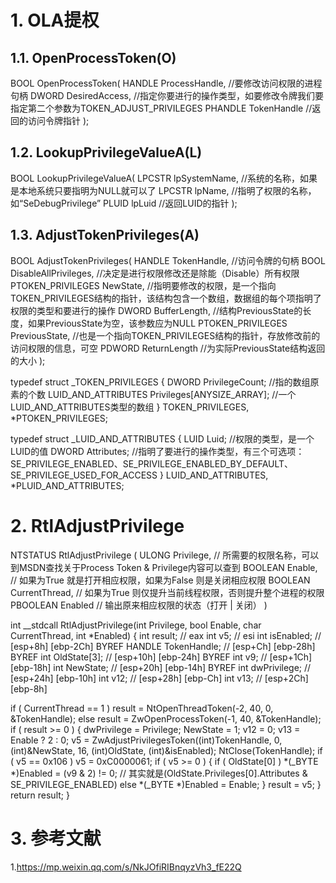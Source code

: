 # 1. OLA提权
## 1.1. OpenProcessToken(O)
BOOL OpenProcessToken(
  HANDLE  ProcessHandle, //要修改访问权限的进程句柄
  DWORD   DesiredAccess, //指定你要进行的操作类型，如要修改令牌我们要指定第二个参数为TOKEN_ADJUST_PRIVILEGES
  PHANDLE TokenHandle    //返回的访问令牌指针
);

## 1.2. LookupPrivilegeValueA(L)
BOOL LookupPrivilegeValueA(
  LPCSTR lpSystemName,  //系统的名称，如果是本地系统只要指明为NULL就可以了
  LPCSTR lpName,        //指明了权限的名称，如“SeDebugPrivilege”
  PLUID  lpLuid         //返回LUID的指针
);

## 1.3. AdjustTokenPrivileges(A)
BOOL AdjustTokenPrivileges(
  HANDLE            TokenHandle,           //访问令牌的句柄
  BOOL              DisableAllPrivileges,  //决定是进行权限修改还是除能（Disable）所有权限
  PTOKEN_PRIVILEGES NewState,              //指明要修改的权限，是一个指向TOKEN_PRIVILEGES结构的指针，该结构包含一个数组，数据组的每个项指明了权限的类型和要进行的操作
  DWORD             BufferLength,          //结构PreviousState的长度，如果PreviousState为空，该参数应为NULL
  PTOKEN_PRIVILEGES PreviousState,         //也是一个指向TOKEN_PRIVILEGES结构的指针，存放修改前的访问权限的信息，可空
  PDWORD            ReturnLength           //为实际PreviousState结构返回的大小
);

typedef struct _TOKEN_PRIVILEGES {
  DWORD               PrivilegeCount;              //指的数组原素的个数
  LUID_AND_ATTRIBUTES Privileges[ANYSIZE_ARRAY];   //一个LUID_AND_ATTRIBUTES类型的数组
} TOKEN_PRIVILEGES, *PTOKEN_PRIVILEGES;



typedef struct _LUID_AND_ATTRIBUTES {
  LUID  Luid;              //权限的类型，是一个LUID的值
  DWORD Attributes;        //指明了要进行的操作类型，有三个可选项：SE_PRIVILEGE_ENABLED、SE_PRIVILEGE_ENABLED_BY_DEFAULT、SE_PRIVILEGE_USED_FOR_ACCESS
} LUID_AND_ATTRIBUTES, *PLUID_AND_ATTRIBUTES;

# 2. RtlAdjustPrivilege
NTSTATUS RtlAdjustPrivilege
(
    ULONG Privilege,   // 所需要的权限名称，可以到MSDN查找关于Process Token & Privilege内容可以查到
    BOOLEAN Enable,    // 如果为True 就是打开相应权限，如果为False 则是关闭相应权限
    BOOLEAN CurrentThread,  // 如果为True 则仅提升当前线程权限，否则提升整个进程的权限
    PBOOLEAN Enabled   // 输出原来相应权限的状态（打开 | 关闭）
)

int __stdcall RtlAdjustPrivilege(int Privilege, bool Enable, char CurrentThread, int *Enabled)
{
  int result; // eax
  int v5; // esi
  int isEnabled; // [esp+8h] [ebp-2Ch] BYREF
  HANDLE TokenHandle; // [esp+Ch] [ebp-28h] BYREF
  int OldState[3]; // [esp+10h] [ebp-24h] BYREF
  int v9; // [esp+1Ch] [ebp-18h]
  int NewState; // [esp+20h] [ebp-14h] BYREF
  int dwPrivilege; // [esp+24h] [ebp-10h]
  int v12; // [esp+28h] [ebp-Ch]
  int v13; // [esp+2Ch] [ebp-8h]

  if ( CurrentThread == 1 )
    result = NtOpenThreadToken(-2, 40, 0, &TokenHandle);
  else
    result = ZwOpenProcessToken(-1, 40, &TokenHandle);
  if ( result >= 0 )
  {
    dwPrivilege = Privilege;
    NewState = 1;
    v12 = 0;
    v13 = Enable ? 2 : 0;
    v5 = ZwAdjustPrivilegesToken((int)TokenHandle, 0, (int)&NewState, 16, (int)OldState, (int)&isEnabled);
    NtClose(TokenHandle);
    if ( v5 == 0x106 )
      v5 = 0xC0000061;
    if ( v5 >= 0 )
    {
      if ( OldState[0] )
        *(_BYTE *)Enabled = (v9 & 2) != 0;      // 其实就是(OldState.Privileges[0].Attributes & SE_PRIVILEGE_ENABLED)
      else
        *(_BYTE *)Enabled = Enable;
    }
    result = v5;
  }
  return result;
}

# 3. 参考文献
1.https://mp.weixin.qq.com/s/NkJOfiRIBnqyzVh3_fE22Q
